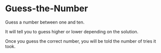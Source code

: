 # Guess-the-Number
Guess a number between one and ten.

It will tell you to guess higher or lower depending on the solution.

Once you guess the correct number, you will be told the number of tries it took.
